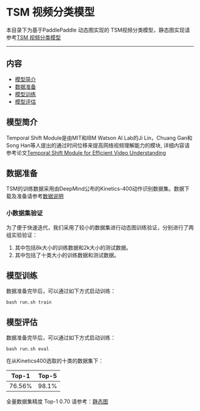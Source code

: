# TSM 视频分类模型

本目录下为基于PaddlePaddle 动态图实现的 TSM视频分类模型，静态图实现请参考[TSM 视频分类模型](https://github.com/PaddlePaddle/models/tree/develop/PaddleCV/PaddleVideo/models/tsm)

---
## 内容

- [模型简介](#模型简介)
- [数据准备](#数据准备)
- [模型训练](#模型训练)
- [模型评估](#模型评估)


## 模型简介

Temporal Shift Module是由MIT和IBM Watson AI Lab的Ji Lin，Chuang Gan和Song Han等人提出的通过时间位移来提高网络视频理解能力的模块, 详细内容请参考论文[Temporal Shift Module for Efficient Video Understanding](https://arxiv.org/abs/1811.08383v1)

## 数据准备

TSM的训练数据采用由DeepMind公布的Kinetics-400动作识别数据集。数据下载及准备请参考[数据说明](data/dataset/README.md)

### 小数据集验证

为了便于快速迭代，我们采用了较小的数据集进行动态图训练验证，分别进行了两组实验验证：

1. 其中包括8k大小的训练数据和2k大小的测试数据。
2. 其中包括了十类大小的训练数据和测试数据。

## 模型训练

数据准备完毕后，可以通过如下方式启动训练：

    bash run.sh train

## 模型评估

数据准备完毕后，可以通过如下方式启动训练：

    bash run.sh eval

在从Kinetics400选取的十类的数据集下：

|Top-1|Top-5|
|:-:|:-:|
|76.56%|98.1%|

全量数据集精度
Top-1 0.70
请参考：[静态图](https://github.com/PaddlePaddle/models/tree/develop/PaddleCV/PaddleVideo)
